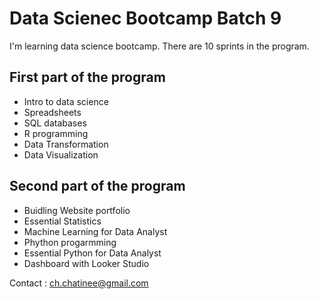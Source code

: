 # Data Scienec Bootcamp Batch 9

I'm learning data science bootcamp. There are 10 sprints in the program.

## First part of the program

- Intro to data science
- Spreadsheets
- SQL databases
- R programming
- Data Transformation
- Data Visualization

## Second part of the program

- Buidling Website portfolio
- Essential Statistics
- Machine Learning for Data Analyst
- Phython progarmming
- Essential Python for Data Analyst
- Dashboard with Looker Studio

Contact : ch.chatinee@gmail.com

